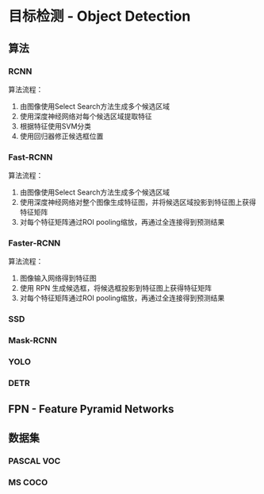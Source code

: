 # 目标检测 - Object Detection

## 算法

### RCNN

算法流程：

1. 由图像使用Select Search方法生成多个候选区域
2. 使用深度神经网络对每个候选区域提取特征
3. 根据特征使用SVM分类
4. 使用回归器修正候选框位置

### Fast-RCNN

算法流程：

1. 由图像使用Select Search方法生成多个候选区域
2. 使用深度神经网络对整个图像生成特征图，并将候选区域投影到特征图上获得特征矩阵
3. 对每个特征矩阵通过ROI pooling缩放，再通过全连接得到预测结果

### Faster-RCNN

算法流程：

1. 图像输入网络得到特征图
2. 使用 RPN 生成候选框，将候选框投影到特征图上获得特征矩阵
3. 对每个特征矩阵通过ROI pooling缩放，再通过全连接得到预测结果

### SSD

### Mask-RCNN

### YOLO

### DETR

## FPN - Feature Pyramid Networks

## 数据集

### PASCAL VOC

### MS COCO
